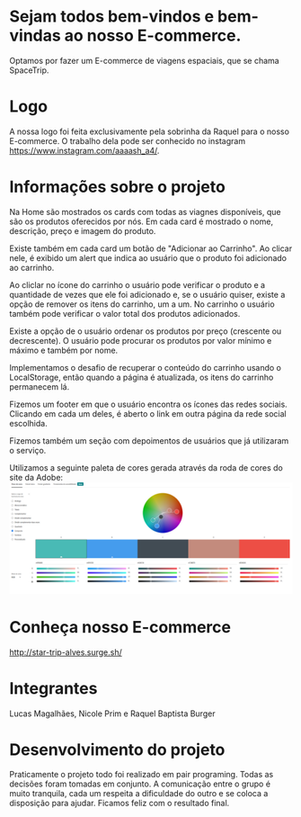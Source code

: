 # Sejam todos bem-vindos e bem-vindas ao nosso E-commerce.

Optamos por fazer um E-commerce de viagens espaciais, que se chama SpaceTrip.

# Logo

A nossa logo foi feita exclusivamente pela sobrinha da Raquel para o nosso E-commerce. O trabalho dela pode ser conhecido no instagram https://www.instagram.com/aaaash_a4/.

# Informações sobre o projeto

Na Home são mostrados os cards com todas as viagnes disponíveis, que são os produtos oferecidos por nós.
Em cada card é mostrado o nome, descrição, preço e imagem do produto.

Existe também em cada card um botão de "Adicionar ao Carrinho". Ao clicar nele, é exibido um alert que indica ao usuário que o produto foi adicionado ao carrinho.

Ao cliclar no ícone do carrinho o usuário pode verificar o produto e a quantidade de vezes que ele foi adicionado e, se o usuário quiser, existe a opção de remover os itens do carrinho, um a um.
No carrinho o usuário também pode verificar o valor total dos produtos adicionados.

Existe a opção de o usuário ordenar os produtos por preço (crescente ou decrescente).
O usuário pode procurar os produtos por valor mínimo e máximo e também por nome.

Implementamos o desafio de recuperar o conteúdo do carrinho usando o LocalStorage, então quando a página é atualizada, os itens do carrinho permanecem lá.

Fizemos um footer em que o usuário encontra os ícones das redes sociais. Clicando em cada um deles, é aberto o link em outra página da rede social escolhida.

Fizemos também um seção com depoimentos de usuários que já utilizaram o serviço.

Utilizamos a seguinte paleta de cores gerada através da roda de cores do site da Adobe:
![Paleta Adobe](./imagem-md/image.png)

# Conheça nosso E-commerce

<http://star-trip-alves.surge.sh/>

# Integrantes

Lucas Magalhães,
Nicole Prim e 
Raquel Baptista Burger

# Desenvolvimento do projeto

Praticamente o projeto todo foi realizado em pair programing. Todas as decisões foram tomadas em conjunto. A comunicação entre o grupo é muito tranquila, cada um respeita a dificuldade do outro e se coloca a disposição para ajudar. Ficamos feliz com o resultado final.
